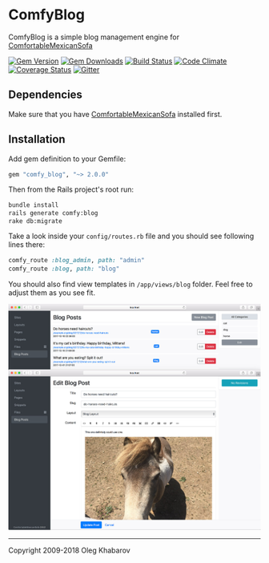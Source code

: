 # ComfyBlog

ComfyBlog is a simple blog management engine for [ComfortableMexicanSofa](https://github.com/comfy/comfortable-mexican-sofa)

[![Gem Version](https://img.shields.io/gem/v/comfy_blog.svg?style=flat)](http://rubygems.org/gems/comfy_blog)
[![Gem Downloads](https://img.shields.io/gem/dt/comfy_blog.svg?style=flat)](http://rubygems.org/gems/comfy_blog)
[![Build Status](https://img.shields.io/travis/comfy/comfy-blog.svg?style=flat)](https://travis-ci.org/comfy/comfy-blog)
[![Code Climate](https://img.shields.io/codeclimate/maintainability/comfy/comfy-blog.svg?style=flat)](https://codeclimate.com/github/comfy/comfy-blog)
[![Coverage Status](https://img.shields.io/coveralls/comfy/comfy-blog.svg?style=flat)](https://coveralls.io/r/comfy/comfy-blog?branch=master)
[![Gitter](https://badges.gitter.im/comfy/comfortable-mexican-sofa.svg)](https://gitter.im/comfy/comfortable-mexican-sofa)

## Dependencies

Make sure that you have [ComfortableMexicanSofa](https://github.com/comfy/comfortable-mexican-sofa) installed first.

## Installation

Add gem definition to your Gemfile:

```ruby
gem "comfy_blog", "~> 2.0.0"
```

Then from the Rails project's root run:

    bundle install
    rails generate comfy:blog
    rake db:migrate

Take a look inside your `config/routes.rb` file and you should see following lines there:

```ruby
comfy_route :blog_admin, path: "admin"
comfy_route :blog, path: "blog"
```

You should also find view templates in `/app/views/blog` folder. Feel free to adjust them as you see fit.

![Admin Area Preview](/doc/preview.jpg)

---

Copyright 2009-2018 Oleg Khabarov
